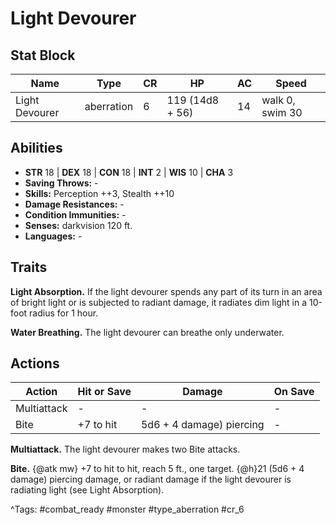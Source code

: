 # Light Devourer

## Stat Block

| Name | Type | CR | HP | AC | Speed |
|------|------|----|----|----|-------|
| Light Devourer | aberration | 6 | 119 (14d8 + 56) | 14 | walk 0, swim 30 |

## Abilities

- **STR** 18 | **DEX** 18 | **CON** 18 | **INT** 2 | **WIS** 10 | **CHA** 3
- **Saving Throws:** -  
- **Skills:** Perception ++3, Stealth ++10  
- **Damage Resistances:** -  
- **Condition Immunities:** -  
- **Senses:** darkvision 120 ft.  
- **Languages:** -

## Traits

**Light Absorption.** If the light devourer spends any part of its turn in an area of bright light or is subjected to radiant damage, it radiates dim light in a 10-foot radius for 1 hour.

**Water Breathing.** The light devourer can breathe only underwater.


## Actions

| Action | Hit or Save | Damage | On Save |
|--------|--------------|--------|----------|
| Multiattack | - | - | - |
| Bite | +7 to hit | 5d6 + 4 damage) piercing | - |

**Multiattack.** The light devourer makes two Bite attacks.

**Bite.** {@atk mw} +7 to hit to hit, reach 5 ft., one target. {@h}21 (5d6 + 4 damage) piercing damage, or radiant damage if the light devourer is radiating light (see Light Absorption).


^Tags: #combat_ready #monster #type_aberration #cr_6